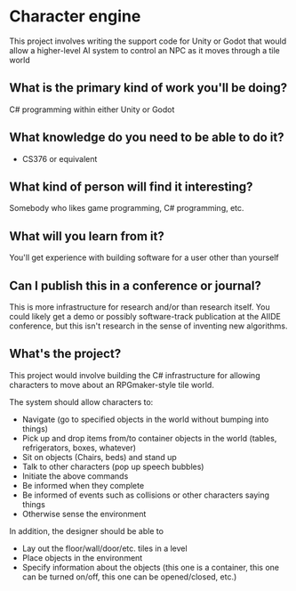 Character engine
===================

This project involves writing the support code for Unity or Godot that would allow a higher-level AI system to control an NPC as it moves through a tile world

What is the primary kind of work you'll be doing?
----------
C# programming within either Unity or Godot

What knowledge do you need to be able to do it?
-------------
- CS376 or equivalent

What kind of person will find it interesting?
-----------
Somebody who likes game programming, C# programming, etc.

What will you learn from it?
------------
You'll get experience with building software for a user other than yourself

Can I publish this in a conference or journal?
-------
This is more infrastructure for research and/or than research itself.  You could likely get a demo or possibly software-track publication at the AIIDE conference, but this isn't research in the sense of inventing new algorithms.

What's the project?
----------
This project would involve building the C# infrastructure for allowing characters to move about an RPGmaker-style tile world.

The system should allow characters to:
- Navigate (go to specified objects in the world without bumping into things)
- Pick up and drop items from/to container objects in the world (tables, refrigerators, boxes, whatever)
- Sit on objects (Chairs, beds) and stand up
- Talk to other characters (pop up speech bubbles)
- Initiate the above commands
- Be informed when they complete
- Be informed of events such as collisions or other characters saying things
- Otherwise sense the environment

In addition, the designer should be able to
- Lay out the floor/wall/door/etc. tiles in a level
- Place objects in the environment
- Specify information about the objects (this one is a container, this one can be turned on/off, this one can be opened/closed, etc.)

